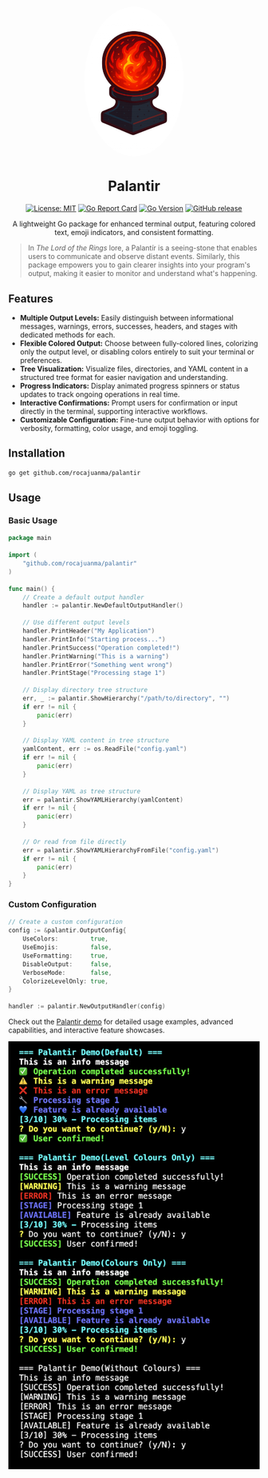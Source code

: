 <div align="center">
  <img src="assets/palantir.png" alt="Palantir Logo" width="200" style="border-radius: 50%;">
  <h1>Palantir</h1>
</div>
<div align="center">

[![License: MIT](https://img.shields.io/badge/License-MIT-yellow.svg)](https://opensource.org/licenses/MIT)
[![Go Report Card](https://goreportcard.com/badge/github.com/rocajuanma/palantir)](https://goreportcard.com/report/github.com/rocajuanma/palantir)
[![Go Version](https://img.shields.io/badge/go-%3E%3D1.23.6-blue.svg)](https://golang.org/)
[![GitHub release](https://img.shields.io/github/release/rocajuanma/palantir.svg)](https://github.com/rocajuanma/palantir/releases)

A lightweight Go package for enhanced terminal output, featuring colored text, emoji indicators, and consistent formatting.
</div>

> In *The Lord of the Rings* lore, a Palantír is a seeing-stone that enables users to communicate and observe distant events. Similarly, this package empowers you to gain clearer insights into your program's output, making it easier to monitor and understand what's happening.

## Features
- **Multiple Output Levels:** Easily distinguish between informational messages, warnings, errors, successes, headers, and stages with dedicated methods for each.
- **Flexible Colored Output:** Choose between fully-colored lines, colorizing only the output level, or disabling colors entirely to suit your terminal or preferences.
- **Tree Visualization:** Visualize files, directories, and YAML content in a structured tree format for easier navigation and understanding.
- **Progress Indicators:** Display animated progress spinners or status updates to track ongoing operations in real time.
- **Interactive Confirmations:** Prompt users for confirmation or input directly in the terminal, supporting interactive workflows.
- **Customizable Configuration:** Fine-tune output behavior with options for verbosity, formatting, color usage, and emoji toggling.

## Installation

```bash
go get github.com/rocajuanma/palantir
```

## Usage

### Basic Usage

```go
package main

import (
    "github.com/rocajuanma/palantir"
)

func main() {
    // Create a default output handler
    handler := palantir.NewDefaultOutputHandler()
    
    // Use different output levels
    handler.PrintHeader("My Application")
    handler.PrintInfo("Starting process...")
    handler.PrintSuccess("Operation completed!")
    handler.PrintWarning("This is a warning")
    handler.PrintError("Something went wrong")
    handler.PrintStage("Processing stage 1")

    // Display directory tree structure
    err, _ := palantir.ShowHierarchy("/path/to/directory", "")
    if err != nil {
        panic(err)
    }

    // Display YAML content in tree structure
    yamlContent, err := os.ReadFile("config.yaml")
    if err != nil {
        panic(err)
    }
    
    // Display YAML as tree structure
    err = palantir.ShowYAMLHierarchy(yamlContent)
    if err != nil {
        panic(err)
    }
    
    // Or read from file directly
    err = palantir.ShowYAMLHierarchyFromFile("config.yaml")
    if err != nil {
        panic(err)
    }
}
```

### Custom Configuration

```go
// Create a custom configuration
config := &palantir.OutputConfig{
    UseColors:         true,
    UseEmojis:         false,
    UseFormatting:     true,
    DisableOutput:     false,
    VerboseMode:       false,
    ColorizeLevelOnly: true,
}

handler := palantir.NewOutputHandler(config)
```

Check out the [Palantir demo](cmd/demo/README.md) for detailed usage examples, advanced capabilities, and interactive feature showcases.

<p align="center">
  <img src="./assets/terminal.png" alt="Palantir Demo">
</p>



